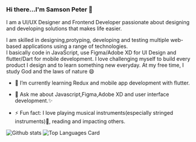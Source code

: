 ### Hi there...I'm Samson Peter 👋

I am a UI/UX Designer and Frontend Developer passionate about designing and developing solutions that makes life easier. 

I am skilled in designing,protyping, developing and testing multiple web-based applications using a range of technologies.                                                 
I basically code in JavaScript, use Figma/Adobe XD for UI Design and flutter/Dart for mobile development. I love challenging myself to build every product I design and to learn something new everyday.
At my free time, I study God and the laws of nature 😄
- 🌱 I’m currently learning Redux and mobile app development with flutter.

- 💬 Ask me about Javascript,Figma,Adobe XD and user interface development.✨
- ⚡ Fun fact: I love playing musical instruments(especially stringed instruments):musical_note:, reading and impacting others.
<!-- - Here is my Github stat -->
 ![Github stats](https://github-readme-stats.vercel.app/api?username=livingstone17&theme=highcontrast&show_icons=true&count_private=true) ![Top Languages Card](https://github-readme-stats.vercel.app/api/top-langs/?username=livingstone17&layout=compact)
 

<!--
**Livingstone17/Livingstone17** is a ✨ _special_ ✨ repository because its `README.md` (this file) appears on your GitHub profile.

Here are some ideas to get you started:

- 🔭 I’m currently working on ...
- 🌱 I’m currently learning ...
- 👯 I’m looking to collaborate on ...
- 🤔 I’m looking for help with ...
- 💬 Ask me about ...
- 📫 How to reach me: ...
- 😄 Pronouns: ...
- ⚡ Fun fact: ...
-->
